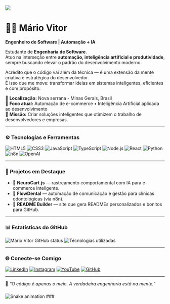 <div>
  <img style="100%" src="https://capsule-render.vercel.app/api?type=waving&height=100&section=header&reversal=false&fontSize=70&fontColor=FFFFFF&fontAlign=50&fontAlignY=50&stroke=-&descSize=20&descAlign=50&descAlignY=50&color=gradient"  />
</div>

###
# 👨‍💻 Mário Vitor

**Engenheiro de Software | Automação + IA**

Estudante de **Engenharia de Software**.  
Atuo na interseção entre **automação, inteligência artificial e produtividade**, sempre buscando elevar o padrão do desenvolvimento moderno.

Acredito que o código vai além da técnica — é uma extensão da mente criativa e estratégica do desenvolvedor.  
É isso que me move: transformar ideias em sistemas inteligentes, eficientes e com propósito.

📍 **Localização:** Nova serrana - Minas Gerais, Brasil  
🚀 **Foco atual:** Automação de e-commerce • Inteligência Artificial aplicada ao desenvolvimento  
🧭 **Missão:** Criar soluções inteligentes que otimizem o trabalho de desenvolvedores e empresas.

---

### ⚙️ Tecnologias e Ferramentas

![HTML5](https://img.shields.io/badge/HTML5-111111?style=for-the-badge&logo=html5)
![CSS3](https://img.shields.io/badge/CSS3-111111?style=for-the-badge&logo=css3)
![JavaScript](https://img.shields.io/badge/JavaScript-111111?style=for-the-badge&logo=javascript)
![TypeScript](https://img.shields.io/badge/TypeScript-111111?style=for-the-badge&logo=typescript)
![Node.js](https://img.shields.io/badge/Node.js-111111?style=for-the-badge&logo=node.js)
![React](https://img.shields.io/badge/React-111111?style=for-the-badge&logo=react)
![Python](https://img.shields.io/badge/Python-111111?style=for-the-badge&logo=python)
![n8n](https://img.shields.io/badge/n8n-111111?style=for-the-badge&logo=n8n)
![OpenAI](https://img.shields.io/badge/OpenAI-111111?style=for-the-badge&logo=openai)

---

### 🧩 Projetos em Destaque

- 🧠 **NeuroCart.js** — rastreamento comportamental com IA para e-commerce inteligente.  
- 🦷 **FlowDental** — automação de comunicação e gestão para clínicas odontológicas (via n8n).  
- 🧱 **README Builder** — site que gera READMEs personalizados e bonitos para GitHub.  

---


### 📊 Estatísticas do GitHub

![Mário Vitor GitHub status](https://github-readme-stats.vercel.app/api?username=mariovitorfs&show_icons=true&theme=tokyonight&hide_border=true&border_radius=12)
![Técnologias utilizadas](https://github-readme-stats.vercel.app/api/top-langs/?username=mariovitorfs&layout=compact&theme=tokyonight&hide_border=true&border_radius=12)

---

### 🌐 Conecte-se Comigo

[![LinkedIn](https://img.shields.io/badge/LinkedIn-0A66C2?style=for-the-badge&logo=linkedin&logoColor=white)](https://linkedin.com/in/mariovitorfs)
[![Instagram](https://img.shields.io/badge/Instagram-E4405F?style=for-the-badge&logo=instagram&logoColor=white)](https://instagram.com/mariovitorfs)
[![YouTube](https://img.shields.io/badge/YouTube-FF0000?style=for-the-badge&logo=youtube&logoColor=white)](https://youtube.com/)
[![GitHub](https://img.shields.io/badge/GitHub-111111?style=for-the-badge&logo=github&logoColor=white)](https://github.com/mariovitorfs)

---

🧭 *“O código é apenas o meio. A verdadeira engenharia está na mente.”*

###
<img src="https://raw.githubusercontent.com/mariovitor234/mariovitor234/output/snake.svg" alt="Snake animation" />
###
